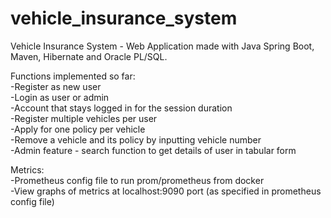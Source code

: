 # vehicle_insurance_system
Vehicle Insurance System - Web Application made with Java Spring Boot, Maven, Hibernate and Oracle PL/SQL.

Functions implemented so far: <br>
-Register as new user<br>
-Login as user or admin <br>
-Account that stays logged in for the session duration <br>
-Register multiple vehicles per user <br>
-Apply for one policy per vehicle <br>
-Remove a vehicle and its policy by inputting vehicle number <br>
-Admin feature - search function to get details of user in tabular form <br>

Metrics: <br>
-Prometheus config file to run prom/prometheus from docker <br>
-View graphs of metrics at localhost:9090 port (as specified in prometheus config file) <br>
